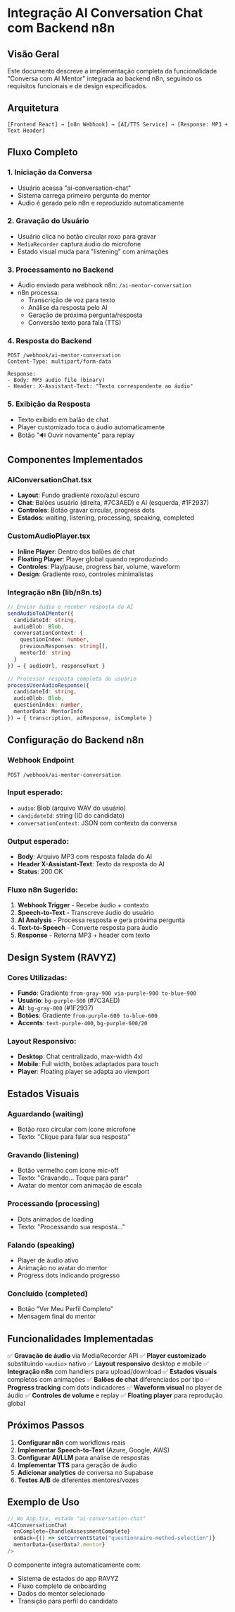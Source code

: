 # Integração AI Conversation Chat com Backend n8n

## Visão Geral

Este documento descreve a implementação completa da funcionalidade "Conversa com AI Mentor" integrada ao backend n8n, seguindo os requisitos funcionais e de design especificados.

## Arquitetura

```
[Frontend React] → [n8n Webhook] → [AI/TTS Service] → [Response: MP3 + Text Header]
```

## Fluxo Completo

### 1. Iniciação da Conversa
- Usuário acessa "ai-conversation-chat" 
- Sistema carrega primeiro pergunta do mentor
- Audio é gerado pelo n8n e reproduzido automaticamente

### 2. Gravação do Usuário
- Usuário clica no botão circular roxo para gravar
- `MediaRecorder` captura áudio do microfone
- Estado visual muda para "listening" com animações

### 3. Processamento no Backend
- Áudio enviado para webhook n8n: `/ai-mentor-conversation`
- n8n processa:
  - Transcrição de voz para texto
  - Análise da resposta pelo AI
  - Geração de próxima pergunta/resposta
  - Conversão texto para fala (TTS)

### 4. Resposta do Backend
```http
POST /webhook/ai-mentor-conversation
Content-Type: multipart/form-data

Response:
- Body: MP3 audio file (binary)
- Header: X-Assistant-Text: "Texto correspondente ao áudio"
```

### 5. Exibição da Resposta
- Texto exibido em balão de chat
- Player customizado toca o áudio automaticamente
- Botão "🔊 Ouvir novamente" para replay

## Componentes Implementados

### AIConversationChat.tsx
- **Layout**: Fundo gradiente roxo/azul escuro
- **Chat**: Balões usuário (direita, #7C3AED) e AI (esquerda, #1F2937)
- **Controles**: Botão gravar circular, progress dots
- **Estados**: waiting, listening, processing, speaking, completed

### CustomAudioPlayer.tsx
- **Inline Player**: Dentro dos balões de chat
- **Floating Player**: Player global quando reproduzindo
- **Controles**: Play/pause, progress bar, volume, waveform
- **Design**: Gradiente roxo, controles minimalistas

### Integração n8n (lib/n8n.ts)
```typescript
// Enviar áudio e receber resposta do AI
sendAudioToAIMentor({
  candidateId: string,
  audioBlob: Blob,
  conversationContext: {
    questionIndex: number,
    previousResponses: string[],
    mentorId: string
  }
}) → { audioUrl, responseText }

// Processar resposta completa do usuário
processUserAudioResponse({
  candidateId: string,
  audioBlob: Blob,
  questionIndex: number,
  mentorData: MentorInfo
}) → { transcription, aiResponse, isComplete }
```

## Configuração do Backend n8n

### Webhook Endpoint
```
POST /webhook/ai-mentor-conversation
```

### Input esperado:
- `audio`: Blob (arquivo WAV do usuário)
- `candidateId`: string (ID do candidato)
- `conversationContext`: JSON com contexto da conversa

### Output esperado:
- **Body**: Arquivo MP3 com resposta falada do AI
- **Header X-Assistant-Text**: Texto da resposta do AI
- **Status**: 200 OK

### Fluxo n8n Sugerido:
1. **Webhook Trigger** - Recebe áudio + contexto
2. **Speech-to-Text** - Transcreve áudio do usuário
3. **AI Analysis** - Processa resposta e gera próxima pergunta
4. **Text-to-Speech** - Converte resposta para áudio
5. **Response** - Retorna MP3 + header com texto

## Design System (RAVYZ)

### Cores Utilizadas:
- **Fundo**: Gradiente `from-gray-900 via-purple-900 to-blue-900`
- **Usuário**: `bg-purple-500` (#7C3AED)
- **AI**: `bg-gray-800` (#1F2937)
- **Botões**: Gradiente `from-purple-600 to-blue-600`
- **Accents**: `text-purple-400`, `bg-purple-600/20`

### Layout Responsivo:
- **Desktop**: Chat centralizado, max-width 4xl
- **Mobile**: Full width, botões adaptados para touch
- **Player**: Floating player se adapta ao viewport

## Estados Visuais

### Aguardando (waiting)
- Botão roxo circular com ícone microfone
- Texto: "Clique para falar sua resposta"

### Gravando (listening)  
- Botão vermelho com ícone mic-off
- Texto: "Gravando... Toque para parar"
- Avatar do mentor com animação de escala

### Processando (processing)
- Dots animados de loading
- Texto: "Processando sua resposta..."

### Falando (speaking)
- Player de áudio ativo
- Animação no avatar do mentor
- Progress dots indicando progresso

### Concluído (completed)
- Botão "Ver Meu Perfil Completo"
- Mensagem final do mentor

## Funcionalidades Implementadas

✅ **Gravação de áudio** via MediaRecorder API
✅ **Player customizado** substituindo `<audio>` nativo
✅ **Layout responsivo** desktop e mobile
✅ **Integração n8n** com handlers para upload/download
✅ **Estados visuais** completos com animações
✅ **Balões de chat** diferenciados por tipo
✅ **Progress tracking** com dots indicadores
✅ **Waveform visual** no player de áudio
✅ **Controles de volume** e replay
✅ **Floating player** para reprodução global

## Próximos Passos

1. **Configurar n8n** com workflows reais
2. **Implementar Speech-to-Text** (Azure, Google, AWS)
3. **Configurar AI/LLM** para análise de respostas
4. **Implementar TTS** para geração de áudio
5. **Adicionar analytics** de conversa no Supabase
6. **Testes A/B** de diferentes mentores/vozes

## Exemplo de Uso

```typescript
// No App.tsx, estado "ai-conversation-chat"
<AIConversationChat
  onComplete={handleAssessmentComplete}
  onBack={() => setCurrentState("questionnaire-method-selection")}
  mentorData={userData?.mentor}
/>
```

O componente integra automaticamente com:
- Sistema de estados do app RAVYZ
- Fluxo completo de onboarding
- Dados do mentor selecionado
- Transição para perfil do candidato